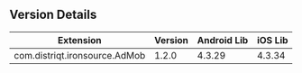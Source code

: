 ## Version Details

| Extension | Version | Android Lib | iOS Lib |
| --- | --- | --- | --- |
| com.distriqt.ironsource.AdMob | 1.2.0 | 4.3.29 | 4.3.34 |
